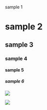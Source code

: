 sample 1
# sample 2
## sample 3
### sample 4
#### sample 5
##### sample 6

![](https://netapp.io/wp-content/uploads/2018/05/ansible.png)

![](https://www.padok.fr/hubfs/Imported_Blog_Media/ansible_code.webp)
